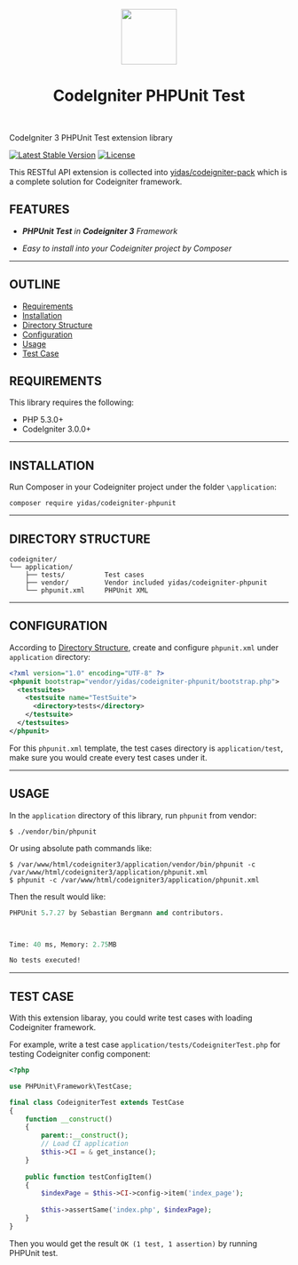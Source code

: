 <p align="center">
    <a href="https://codeigniter.com/" target="_blank">
        <img src="https://codeigniter.com/assets/images/ci-logo-big.png" height="100px">
    </a>
    <h1 align="center">CodeIgniter PHPUnit Test</h1>
    <br>
</p>

CodeIgniter 3 PHPUnit Test extension library

[![Latest Stable Version](https://poser.pugx.org/yidas/codeigniter-phpunit/v/stable?format=flat-square)](https://packagist.org/packages/yidas/codeigniter-phpunit)
[![License](https://poser.pugx.org/yidas/codeigniter-phpunit/license?format=flat-square)](https://packagist.org/packages/yidas/codeigniter-phpunit)

This RESTful API extension is collected into [yidas/codeigniter-pack](https://github.com/yidas/codeigniter-pack) which is a complete solution for Codeigniter framework.

FEATURES
--------

- ***PHPUnit Test** in **Codeigniter 3** Framework*

- *Easy to install into your Codeigniter project by Composer*

---

OUTLINE
-------

- [Requirements](#requirements)
- [Installation](#installation)
- [Directory Structure](#directory-structure)
- [Configuration](#configuration)
- [Usage](#usage)
- [Test Case](#test-case)


REQUIREMENTS
------------

This library requires the following:

- PHP 5.3.0+
- CodeIgniter 3.0.0+

---

INSTALLATION
------------

Run Composer in your Codeigniter project under the folder `\application`:

    composer require yidas/codeigniter-phpunit

---

DIRECTORY STRUCTURE
-------------------

```
codeigniter/
└── application/
    ├── tests/          Test cases
    ├── vendor/         Vendor included yidas/codeigniter-phpunit
    └── phpunit.xml     PHPUnit XML
```

---

CONFIGURATION
-------------

According to [Directory Structure](#directory-structure), create and configure `phpunit.xml` under `application` directory:

```xml
<?xml version="1.0" encoding="UTF-8" ?>
<phpunit bootstrap="vendor/yidas/codeigniter-phpunit/bootstrap.php">
  <testsuites>
    <testsuite name="TestSuite">
      <directory>tests</directory>
    </testsuite>
  </testsuites>
</phpunit>
```

For this `phpunit.xml` template, the test cases directory is `application/test`, make sure you would create every test cases under it.

---

USAGE
-----

In the `application` directory of this library, run `phpunit` from vendor:

```
$ ./vendor/bin/phpunit
```

Or using absolute path commands like:

```
$ /var/www/html/codeigniter3/application/vendor/bin/phpunit -c /var/www/html/codeigniter3/application/phpunit.xml
$ phpunit -c /var/www/html/codeigniter3/application/phpunit.xml
```

Then the result would like:

```ps
PHPUnit 5.7.27 by Sebastian Bergmann and contributors.



Time: 40 ms, Memory: 2.75MB

No tests executed!
```

---

TEST CASE
---------

With this extension libaray, you could write test cases with loading Codeigniter framework.

For example, write a test case `application/tests/CodeigniterTest.php` for testing Codeigniter config component:

```php
<?php

use PHPUnit\Framework\TestCase;

final class CodeigniterTest extends TestCase
{
    function __construct() 
    {
        parent::__construct();
        // Load CI application
        $this->CI = & get_instance();
    }
    
    public function testConfigItem()
    {
        $indexPage = $this->CI->config->item('index_page');
        
        $this->assertSame('index.php', $indexPage);
    }
}
```

Then you would get the result `OK (1 test, 1 assertion)` by running PHPUnit test.

